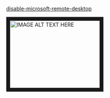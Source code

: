 <a href="karabiner://karabiner/assets/complex_modifications/import?url=https%3A%2F%2Fraw.githubusercontent.com%2Ftalarari%2Fkarabiner-elements-rules%2Fmaster%2Fdisable-closing-microsoft-remote-desktop.json" target="_blank">disable-microsoft-remote-desktop</a>

<a href="http://www.youtube.com/watch?feature=player_embedded&v=YOUTUBE_VIDEO_ID_HERE
" target="_blank"><img src="http://img.youtube.com/vi/YOUTUBE_VIDEO_ID_HERE/0.jpg" 
alt="IMAGE ALT TEXT HERE" width="240" height="180" border="10" /></a>
